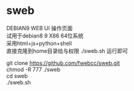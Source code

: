 # sweb
DEBIAN9 WEB UI 操作页面<br>
试用于debian8 9 X86 64位系统<br>
采用html+js+python+shell <br>
直接克隆到home目录给与权限 ./sweb.sh 运行即可<br>

git clone https://github.com/fwebcc/sweb.git<br>
chmod -R 777 ./sweb<br>
cd sweb<br>
./sweb.sh<br>

